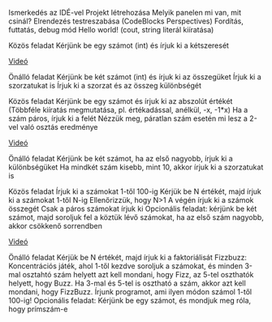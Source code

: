 Ismerkedés az IDÉ-vel
Projekt létrehozása
Melyik panelen mi van, mit csinál? Elrendezés testreszabása (CodeBlocks Perspectives)
Fordítás, futtatás, debug mód
Hello world! (cout, string literál kiíratása)

Közös feladat
Kérjünk be egy számot (int) és írjuk ki a kétszeresét

[Videó](https://drive.google.com/file/d/14fREgbIdrabdL0zlkqf_A51faiFdB6L5/view)

Önálló feladat
Kérjünk be két számot (int) és írjuk ki az összegüket
Írjuk ki a szorzatukat is
Írjuk ki a szorzat és az összeg különbségét

Közös feladat
Kérjünk be egy számot és írjuk ki az abszolút értékét (Többféle kiíratás megmutatása, pl. értékadással, anélkül, -x, -1*x)
Ha a szám páros, írjuk ki a felét
Nézzük meg, páratlan szám esetén mi lesz a 2-vel való osztás eredménye

[Videó](https://drive.google.com/file/d/1UYwQdlbjU9fP7OXVWl_2pEs5utR3vLH2/view)

Önálló feladat
Kérjünk be két számot, ha az első nagyobb, írjuk ki a különbségüket
Ha mindkét szám kisebb, mint 10, akkor írjuk ki a szorzatukat is

Közös feladat
Írjuk ki a számokat 1-től 100-ig
Kérjük be N értékét, majd írjuk ki a számokat 1-től N-ig
Ellenőrizzük, hogy N>1
A végén írjuk ki a számok összegét
Csak a páros számokat írjuk ki
Opcionális feladat: kérjünk be két számot, majd soroljuk fel a köztük lévő számokat, ha az első szám nagyobb, akkor csökkenő sorrendben

[Videó](https://drive.google.com/file/d/12HT0StNkeOSc5aut0H3rf8RXZrAqT_-B/view)

Önálló feladat
Kérjük be N értékét, majd írjuk ki a faktoriálisát
Fizzbuzz: Koncentrációs játék, ahol 1-től kezdve soroljuk a számokat, és minden 3-mal osztahtó szám helyett azt kell mondani, hogy Fizz, az 5-tel oszthatók helyett, hogy Buzz. Ha 3-mal és 5-tel is osztható a szám, akkor azt kell mondani, hogy FizzBuzz. Írjunk programot, ami ilyen módon számol 1-től 100-ig!
Opcionális feladat: Kérjünk be egy számot, és mondjuk meg róla, hogy prímszám-e
